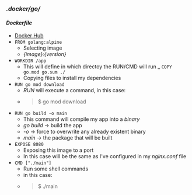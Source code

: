 ### _.docker/go/_
#### _Dockerfile_
- [Docker Hub](https://hub.docker.com/_/golang)
- `FROM golang:alpine`
    - Selecting image
    - _{image}:{version}_
- `WORKDIR /app`
    - This will define in which directoy the RUN/CMD will run
_ `COPY go.mod go.sum ./`
    - Copying files to install my dependencies
- `RUN go mod download`
    - _RUN_ will execute a command, in this case:
    - > $ go mod download
- `RUN go build -o main`
    - This command will compile my app into a _binary_
    - _go build_ -> build the app
    - _-o_ -> force to overwrite any already existent binary
    - _main_ -> the package that will be built
- `EXPOSE 8080`
    - Exposing this image to a port
    - In this case will be the same as I've configured in my _nginx.conf_ file
- `CMD ["./main"]`
    - Run some shell commands
    - in this case:
    - > $ ./main
